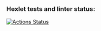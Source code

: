 ### Hexlet tests and linter status:
[![Actions Status](https://github.com/StasMasorov/frontend-project-46/workflows/hexlet-check/badge.svg)](https://github.com/StasMasorov/frontend-project-46/actions)